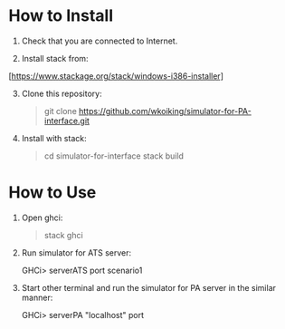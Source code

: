﻿# How to Install

1. Check that you are connected to Internet.

2. Install stack from:

[https://www.stackage.org/stack/windows-i386-installer]

3. Clone this repository:

    > git clone https://github.com/wkoiking/simulator-for-PA-interface.git

4. Install with stack:

    > cd simulator-for-interface
    > stack build

# How to Use

1. Open ghci:

    > stack ghci

2. Run simulator for ATS server:

    GHCi> serverATS port scenario1

3. Start other terminal and run the simulator for PA server in the similar manner:

    GHCi> serverPA "localhost" port

